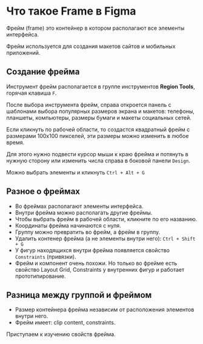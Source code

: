 # Что такое Frame в Figma
Фрейм (frame) это контейнер в котором располагают все элементы интерфейса.

Фрейм используется для создания макетов сайтов и мобильных приложений.

## Создание фрейма
Инструмент фрейм располагается в группе инструментов **Region Tools**, горячая клавиша `F`.

После выбора инструмента фрейм, справа откроется панель с шаблонами выбора популярных размеров экрана и макетов: телефоны, планшеты, компьютеры, размеры бумаги и макеты социальных сетей.

Если кликнуть по рабочей области, то создастся квадратный фрейм с размерами 100х100 пикселей, эти размеры можно изменить в любое время.

Для этого нужно подвести курсор мыши к краю фрейма и потянуть в нужную сторону или изменить числа справа в боковой панели `Design`.

Можно выбрать элементы и кликнуть `Ctrl + Alt + G`

## Разное о фреймах
* Во фреймах располагают элементы интерфейса.
* Внутри фрейма можно располагать другие фреймы.
* Чтобы выбрать фрейм в рабочей области, кликните по его названию.
* Координаты фрейма начинаются с нуля.
* Группу можно превратить во фрейм, а фрейм в группу.
* Удалить контенер фрейма (а не элементы внутри него): `Ctrl + Shift + G`
* У фигур находящихся внутри фрейма появляется свойство `Constraints` (привязки).
* Фрейм и компонент очень похожи. Но только во фрейме есть свойство Layout Grid, Constraints у внутренних фигур и работает прототипирование.

## Разница между группой и фреймом
* Размер контейнера фрейма независим от расположения элементов внутри него.
* Фрейм имеет: clip content, constraints.

Приступаем к изучению свойств фрейма.

